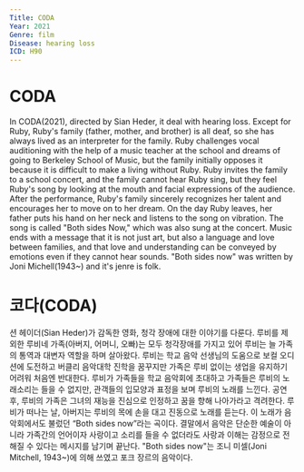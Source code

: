 ```yaml
---
Title: CODA
Year: 2021
Genre: film
Disease: hearing loss
ICD: H90
---
```


# CODA

In CODA(2021), directed by Sian Heder, it deal with hearing loss. Except for Ruby, Ruby's family (father, mother, and brother) is all deaf, so she has always lived as an interpreter for the family. Ruby challenges vocal auditioning with the help of a music teacher at the school and dreams of going to Berkeley School of Music, but the family initially opposes it because it is difficult to make a living without Ruby. Ruby invites the family to a school concert, and the family cannot hear Ruby sing, but they feel Ruby's song by looking at the mouth and facial expressions of the audience. After the performance, Ruby's family sincerely recognizes her talent and encourages her to move on to her dream. On the day Ruby leaves, her father puts his hand on her neck and listens to the song on vibration. The song is called "Both sides Now," which was also sung at the concert. Music ends with a message that it is not just art, but also a language and love between families, and that love and understanding can be conveyed by emotions even if they cannot hear sounds. "Both sides now" was written by Joni Michell(1943~) and it's jenre is folk. 

# 코다(CODA)

션 헤이더(Sian Heder)가 감독한 영화, 청각 장애에 대한 이야기를 다룬다. 루비를 제외한 루비네 가족(아버지, 어머니, 오빠)는 모두 청각장애를 가지고 있어 루비는 늘 가족의 통역과 대변자 역할을 하며 살아왔다. 루비는 학교 음악 선생님의 도움으로 보컬 오디션에 도전하고 버클리 음악대학 진학을 꿈꾸지만 가족은 루비 없이는 생업을 유지하기 어려워 처음엔 반대한다. 루비가 가족들을 학교 음악회에 초대하고 가족들은 루비의 노래소리는 들을 수 없지만, 관객들의 입모양과 표정을 보며 루비의 노래를 느낀다. 공연 후, 루비의 가족은 그녀의 재능을 진심으로 인정하고 꿈을 향해 나아가라고 격려한다. 루비가 떠나는 날, 아버지는 루비의 목에 손을 대고 진동으로 노래를 듣는다. 이 노래가 음악회에서도 불렀던 “Both sides now”라는 곡이다. 결말에서 음악은 단순한 예술이 아니라 가족간의 언어이자 사랑이고 소리를 들을 수 없더라도 사랑과 이해는 감정으로 전해질 수 있다는 메시지를 남기며 끝난다. "Both sides now"는 조니 미셀(Joni Mitchell, 1943~)에 의해 쓰였고 포크 장르의 음악이다. 
